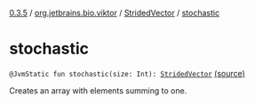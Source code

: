 [0.3.5](../../index.md) / [org.jetbrains.bio.viktor](../index.md) / [StridedVector](index.md) / [stochastic](.)

# stochastic

`@JvmStatic fun stochastic(size: Int): `[`StridedVector`](index.md) [(source)](https://github.com/JetBrains-Research/viktor/blob/0.3.5/src/main/kotlin/org/jetbrains/bio/viktor/StridedVector.kt#L544)

Creates an array with elements summing to one.

